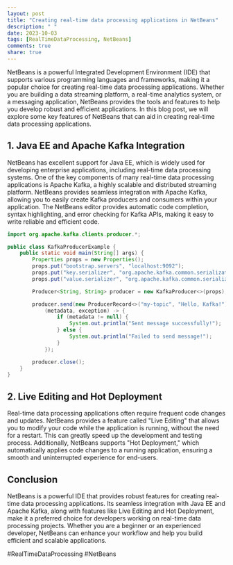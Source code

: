 ```yaml
---
layout: post
title: "Creating real-time data processing applications in NetBeans"
description: " "
date: 2023-10-03
tags: [RealTimeDataProcessing, NetBeans]
comments: true
share: true
---
```


NetBeans is a powerful Integrated Development Environment (IDE) that supports various programming languages and frameworks, making it a popular choice for creating real-time data processing applications. Whether you are building a data streaming platform, a real-time analytics system, or a messaging application, NetBeans provides the tools and features to help you develop robust and efficient applications. In this blog post, we will explore some key features of NetBeans that can aid in creating real-time data processing applications.

## 1. Java EE and Apache Kafka Integration

NetBeans has excellent support for Java EE, which is widely used for developing enterprise applications, including real-time data processing systems. One of the key components of many real-time data processing applications is Apache Kafka, a highly scalable and distributed streaming platform. NetBeans provides seamless integration with Apache Kafka, allowing you to easily create Kafka producers and consumers within your application. The NetBeans editor provides automatic code completion, syntax highlighting, and error checking for Kafka APIs, making it easy to write reliable and efficient code.

```java
import org.apache.kafka.clients.producer.*;

public class KafkaProducerExample {
    public static void main(String[] args) {
        Properties props = new Properties();
        props.put("bootstrap.servers", "localhost:9092");
        props.put("key.serializer", "org.apache.kafka.common.serialization.StringSerializer");
        props.put("value.serializer", "org.apache.kafka.common.serialization.StringSerializer");

        Producer<String, String> producer = new KafkaProducer<>(props);

        producer.send(new ProducerRecord<>("my-topic", "Hello, Kafka!"),
            (metadata, exception) -> {
                if (metadata != null) {
                    System.out.println("Sent message successfully!");
                } else {
                    System.out.println("Failed to send message!");
                }
            });

        producer.close();
    }
}
```

## 2. Live Editing and Hot Deployment

Real-time data processing applications often require frequent code changes and updates. NetBeans provides a feature called "Live Editing" that allows you to modify your code while the application is running, without the need for a restart. This can greatly speed up the development and testing process. Additionally, NetBeans supports "Hot Deployment," which automatically applies code changes to a running application, ensuring a smooth and uninterrupted experience for end-users.

## Conclusion

NetBeans is a powerful IDE that provides robust features for creating real-time data processing applications. Its seamless integration with Java EE and Apache Kafka, along with features like Live Editing and Hot Deployment, make it a preferred choice for developers working on real-time data processing projects. Whether you are a beginner or an experienced developer, NetBeans can enhance your workflow and help you build efficient and scalable applications.

#RealTimeDataProcessing #NetBeans